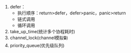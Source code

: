 1. defer：
    - 执行顺序：return>defer，defer>panic，panic>return
    - 链式调用
    - 循环调用
2. take_up_time(统计多个协程耗时)
3. channel_lock(channel模拟🔒)
4. priority_queue(优先级队列)